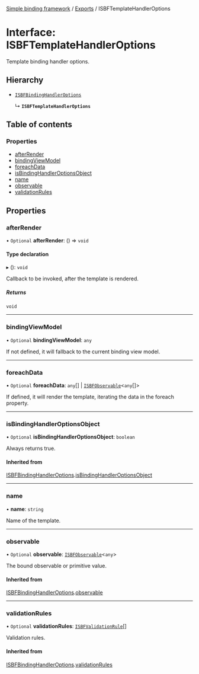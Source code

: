 [Simple binding framework](../README.md) / [Exports](../modules.md) / ISBFTemplateHandlerOptions

# Interface: ISBFTemplateHandlerOptions

Template binding handler options.

## Hierarchy

- [`ISBFBindingHandlerOptions`](ISBFBindingHandlerOptions.md)

  ↳ **`ISBFTemplateHandlerOptions`**

## Table of contents

### Properties

- [afterRender](ISBFTemplateHandlerOptions.md#afterrender)
- [bindingViewModel](ISBFTemplateHandlerOptions.md#bindingviewmodel)
- [foreachData](ISBFTemplateHandlerOptions.md#foreachdata)
- [isBindingHandlerOptionsObject](ISBFTemplateHandlerOptions.md#isbindinghandleroptionsobject)
- [name](ISBFTemplateHandlerOptions.md#name)
- [observable](ISBFTemplateHandlerOptions.md#observable)
- [validationRules](ISBFTemplateHandlerOptions.md#validationrules)

## Properties

### afterRender

• `Optional` **afterRender**: () => `void`

#### Type declaration

▸ (): `void`

Callback to be invoked, after the template is rendered.

##### Returns

`void`

___

### bindingViewModel

• `Optional` **bindingViewModel**: `any`

If not defined, it will fallback to the current binding view model.

___

### foreachData

• `Optional` **foreachData**: `any`[] \| [`ISBFObservable`](ISBFObservable.md)<`any`[]\>

If defined, it will render the template, iterating the data in the foreach property.

___

### isBindingHandlerOptionsObject

• `Optional` **isBindingHandlerOptionsObject**: `boolean`

Always returns true.

#### Inherited from

[ISBFBindingHandlerOptions](ISBFBindingHandlerOptions.md).[isBindingHandlerOptionsObject](ISBFBindingHandlerOptions.md#isbindinghandleroptionsobject)

___

### name

• **name**: `string`

Name of the template.

___

### observable

• `Optional` **observable**: [`ISBFObservable`](ISBFObservable.md)<`any`\>

The bound observable or primitive value.

#### Inherited from

[ISBFBindingHandlerOptions](ISBFBindingHandlerOptions.md).[observable](ISBFBindingHandlerOptions.md#observable)

___

### validationRules

• `Optional` **validationRules**: [`ISBFValidationRule`](ISBFValidationRule.md)[]

Validation rules.

#### Inherited from

[ISBFBindingHandlerOptions](ISBFBindingHandlerOptions.md).[validationRules](ISBFBindingHandlerOptions.md#validationrules)
